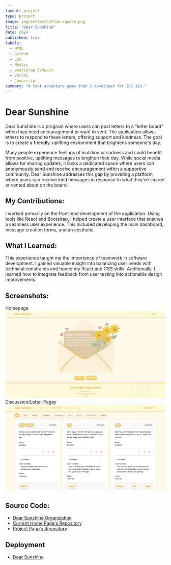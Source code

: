 ```yaml
---
layout: project
type: project
image: img/cotton/cotton-square.png
title: "Dear Sunshine"
date: 2024
published: true
labels:
  - HTML
  - GitHub
  - CSS
  - Nextjs
  - Bootstrap 5/React
  - Vercel
  - Javascript
summary: "A text adventure game that I developed for ICS 313."
---
```


# Dear Sunshine 
Dear Sunshine is a program where users can post letters to a "letter board" when they need encouragement or want to vent. The application allows others to respond to these letters, offering support and kindness. The goal is to create a friendly, uplifting environment that brightens someone's day.

Many people experience feelings of isolation or sadness and could benefit from positive, uplifting messages to brighten their day. While social media allows for sharing updates, it lacks a dedicated space where users can anonymously send and receive encouragement within a supportive community. Dear Sunshine addresses this gap by providing a platform where users can receive kind messages in response to what they've shared or vented about on the board.


## My Contributions:
I worked primarily on the front-end development of the application. Using tools like React and Bootstrap, I helped create a user interface that ensures a seamless user experience. This included developing the main dashboard, message creation forms, and an aesthetic.

## What I Learned:
This experience taught me the importance of teamwork in software development. I gained valuable insight into balancing user needs with technical constraints and honed my React and CSS skills. Additionally, I learned how to integrate feedback from user testing into actionable design improvements.

## Screenshots:
Homepage
<img class="img-fluid" src="../img/dear-sunshine/m3-home1.png">
Discussion/Letter Pagey
<img class="img-fluid" src="../img/dear-sunshine/m3-board.png">

## Source Code:
* [Dear Sunshine Organization](https://github.com/dear-sunshine)
* [Current Home Page's Repository](https://github.com/dear-sunshine/dear-sunshine.github.io/tree/main)
* [Project Page's Repository](https://github.com/dear-sunshine/dear-sunshine)

## Deployment
* [Dear Sunshine](https://dearsunshine.vercel.app/)
